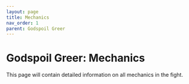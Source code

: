 ```yaml
---
layout: page
title: Mechanics
nav_order: 1
parent: Godspoil Greer
---
```


# Godspoil Greer: Mechanics

This page will contain detailed information on all mechanics in the fight.